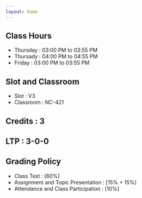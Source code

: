 ```yaml
---
layout: home
---
```

## Class Hours
- Thursday : 03:00 PM to 03:55 PM
- Thursady : 04:00 PM to 04:55 PM
- Friday   : 03:00 PM to 03:55 PM

## Slot and Classroom
- Slot : V3       
- Classroom : NC-421

## Credits : 3
## LTP : 3-0-0


## Grading Policy
- Class Test : [60%]
- Assignment and Topic Presentation : [15% + 15%]
- Attendance and Class Participation : [10%]
